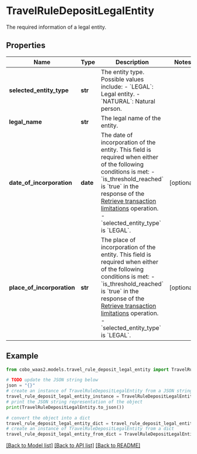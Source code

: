 # TravelRuleDepositLegalEntity

The required information of a legal entity.

## Properties

Name | Type | Description | Notes
------------ | ------------- | ------------- | -------------
**selected_entity_type** | **str** | The entity type. Possible values include: - &#x60;LEGAL&#x60;: Legal entity. - &#x60;NATURAL&#x60;: Natural person.  | 
**legal_name** | **str** | The legal name of the entity. | 
**date_of_incorporation** | **date** | The date of incorporation of the entity. This field is required when either of the following conditions is met: - &#x60;is_threshold_reached&#x60; is &#x60;true&#x60; in the response of the [Retrieve transaction limitations](https://www.cobo.com/developers/v2/api-references/travelrule/retrieve-transaction-limitations) operation. - &#x60;selected_entity_type&#x60; is &#x60;LEGAL&#x60;.  | [optional] 
**place_of_incorporation** | **str** | The place of incorporation of the entity. This field is required when either of the following conditions is met: - &#x60;is_threshold_reached&#x60; is &#x60;true&#x60; in the response of the [Retrieve transaction limitations](https://www.cobo.com/developers/v2/api-references/travelrule/retrieve-transaction-limitations) operation. - &#x60;selected_entity_type&#x60; is &#x60;LEGAL&#x60;.  | [optional] 

## Example

```python
from cobo_waas2.models.travel_rule_deposit_legal_entity import TravelRuleDepositLegalEntity

# TODO update the JSON string below
json = "{}"
# create an instance of TravelRuleDepositLegalEntity from a JSON string
travel_rule_deposit_legal_entity_instance = TravelRuleDepositLegalEntity.from_json(json)
# print the JSON string representation of the object
print(TravelRuleDepositLegalEntity.to_json())

# convert the object into a dict
travel_rule_deposit_legal_entity_dict = travel_rule_deposit_legal_entity_instance.to_dict()
# create an instance of TravelRuleDepositLegalEntity from a dict
travel_rule_deposit_legal_entity_from_dict = TravelRuleDepositLegalEntity.from_dict(travel_rule_deposit_legal_entity_dict)
```
[[Back to Model list]](../README.md#documentation-for-models) [[Back to API list]](../README.md#documentation-for-api-endpoints) [[Back to README]](../README.md)


